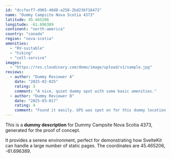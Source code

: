 ```yaml
---
id: "dccfecf7-d965-40d8-a258-2bd236f16472"
name: "Dummy Campsite Nova Scotia 4373"
latitude: 45.465206
longitude: -61.696389
continent: "north-america"
country: "canada"
region: "nova-scotia"
amenities:
  - "RV-suitable"
  - "hiking"
  - "cell-service"
images:
  - "https://res.cloudinary.com/demo/image/upload/v1/sample.jpg"
reviews:
  - author: "Dummy Reviewer A"
    date: "2025-02-025"
    rating: 3
    comment: "A nice, quiet dummy spot with some basic amenities."
  - author: "Dummy Reviewer B"
    date: "2025-03-017"
    rating: 4
    comment: "Found it easily. GPS was spot on for this dummy location."
---
```


This is a **dummy description** for Dummy Campsite Nova Scotia 4373, generated for the proof of concept.

It provides a serene environment, perfect for demonstrating how SvelteKit can handle a large number of static pages. The coordinates are 45.465206, -61.696389.
